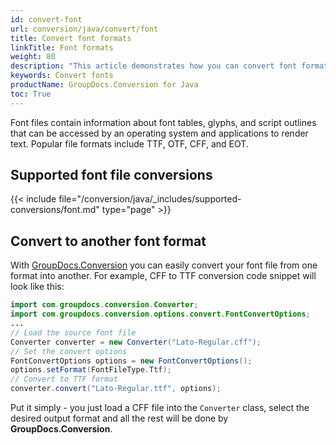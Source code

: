 ```yaml
---
id: convert-font
url: conversion/java/convert/font
title: Convert font formats
linkTitle: Font formats
weight: 80
description: "This article demonstrates how you can convert font formats with GroupDocs.Conversion for Java."
keywords: Convert fonts
productName: GroupDocs.Conversion for Java
toc: True
---
```


Font files contain information about font tables, glyphs, and script outlines that can be accessed by an operating system and applications to render text. Popular file formats include TTF, OTF, CFF, and EOT.

## Supported font file conversions

{{< include file="/conversion/java/_includes/supported-conversions/font.md" type="page" >}}

## Convert to another font format

With [GroupDocs.Conversion](https://products.groupdocs.com/conversion/java) you can easily convert your font file from one format into another.
For example, CFF to TTF conversion code snippet will look like this:

```java
import com.groupdocs.conversion.Converter;
import com.groupdocs.conversion.options.convert.FontConvertOptions;
...
// Load the source font file
Converter converter = new Converter("Lato-Regular.cff");
// Set the convert options
FontConvertOptions options = new FontConvertOptions();
options.setFormat(FontFileType.Ttf);
// Convert to TTF format
converter.convert("Lato-Regular.ttf", options);
```

Put it simply - you just load a CFF file into the `Converter` class, select the desired output format and all the rest will be done by **GroupDocs.Conversion**. 
